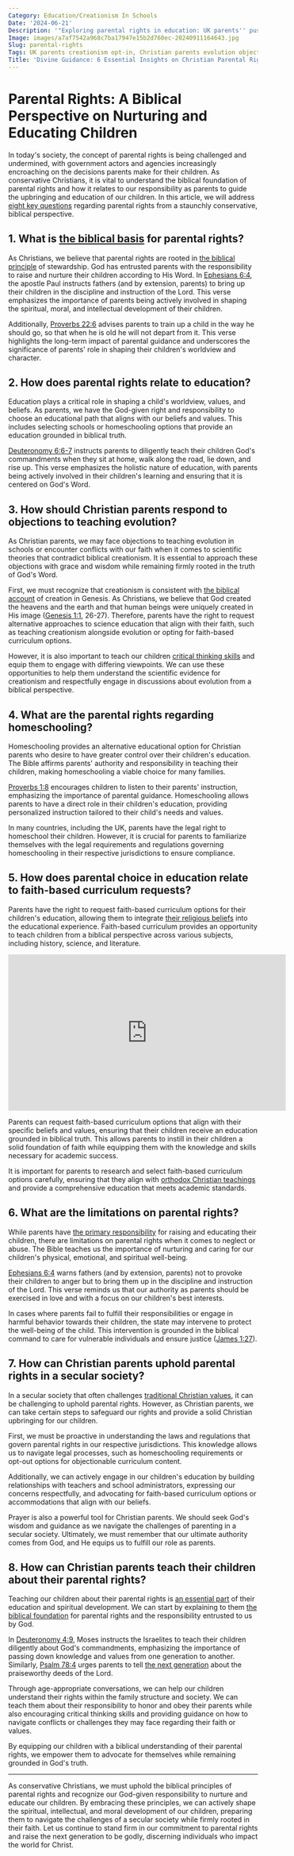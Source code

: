```yaml
---
Category: Education/Creationism In Schools
Date: '2024-06-21'
Description: '"Exploring parental rights in education: UK parents'' push for creationism opt-in, Christian objections to evolution, and homeschooling choices in science curriculum."'
Image: images/a7af7542a968c7ba17947e15b2d760ec-20240911164643.jpg
Slug: parental-rights
Tags: UK parents creationism opt-in, Christian parents evolution objections, Homeschooling creationism rights, Parental choice science education, Faith-based curriculum requests
Title: 'Divine Guidance: 6 Essential Insights on Christian Parental Rights'
---
```


# Parental Rights: A Biblical Perspective on Nurturing and Educating Children

In today's society, the concept of parental rights is being challenged and undermined, with government actors and agencies increasingly encroaching on the decisions parents make for their children. As conservative Christians, it is vital to understand the biblical foundation of parental rights and how it relates to our responsibility as parents to guide the upbringing and education of our children. In this article, we will address [eight key questions](/legal-challenges) regarding parental rights from a staunchly conservative, biblical perspective.

## 1. What is [the biblical basis](/church-and-ministry-roles) for parental rights?

As Christians, we believe that parental rights are rooted in [the biblical principle](/scientific-freedom-advocacy) of stewardship. God has entrusted parents with the responsibility to raise and nurture their children according to His Word. In [Ephesians 6:4](https://www.bibleref.com/Ephesians/6/Ephesians-6-4.html), the apostle Paul instructs fathers (and by extension, parents) to bring up their children in the discipline and instruction of the Lord. This verse emphasizes the importance of parents being actively involved in shaping the spiritual, moral, and intellectual development of their children.

Additionally, [Proverbs 22:6](https://www.bibleref.com/Proverbs/22/Proverbs-22-6.html) advises parents to train up a child in the way he should go, so that when he is old he will not depart from it. This verse highlights the long-term impact of parental guidance and underscores the significance of parents' role in shaping their children's worldview and character.

## 2. How does parental rights relate to education?

Education plays a critical role in shaping a child's worldview, values, and beliefs. As parents, we have the God-given right and responsibility to choose an educational path that aligns with our beliefs and values. This includes selecting schools or homeschooling options that provide an education grounded in biblical truth.

[Deuteronomy 6:6-7](https://www.bibleref.com/Deuteronomy/6/Deuteronomy-6-6.html) instructs parents to diligently teach their children God's commandments when they sit at home, walk along the road, lie down, and rise up. This verse emphasizes the holistic nature of education, with parents being actively involved in their children's learning and ensuring that it is centered on God's Word.

## 3. How should Christian parents respond to objections to teaching evolution?

As Christian parents, we may face objections to teaching evolution in schools or encounter conflicts with our faith when it comes to scientific theories that contradict biblical creationism. It is essential to approach these objections with grace and wisdom while remaining firmly rooted in the truth of God's Word.

First, we must recognize that creationism is consistent with [the biblical account](/teacher-training) of creation in Genesis. As Christians, we believe that God created the heavens and the earth and that human beings were uniquely created in His image ([Genesis 1:1](https://www.bibleref.com/Genesis/1/Genesis-1-1.html), 26-27). Therefore, parents have the right to request alternative approaches to science education that align with their faith, such as teaching creationism alongside evolution or opting for faith-based curriculum options.

However, it is also important to teach our children [critical thinking skills](/exposing-cultural-subversion) and equip them to engage with differing viewpoints. We can use these opportunities to help them understand the scientific evidence for creationism and respectfully engage in discussions about evolution from a biblical perspective.

## 4. What are the parental rights regarding homeschooling?

Homeschooling provides an alternative educational option for Christian parents who desire to have greater control over their children's education. The Bible affirms parents' authority and responsibility in teaching their children, making homeschooling a viable choice for many families.

[Proverbs 1:8](https://www.bibleref.com/Proverbs/1/Proverbs-1-8.html) encourages children to listen to their parents' instruction, emphasizing the importance of parental guidance. Homeschooling allows parents to have a direct role in their children's education, providing personalized instruction tailored to their child's needs and values.

In many countries, including the UK, parents have the legal right to homeschool their children. However, it is crucial for parents to familiarize themselves with the legal requirements and regulations governing homeschooling in their respective jurisdictions to ensure compliance.

## 5. How does parental choice in education relate to faith-based curriculum requests?

Parents have the right to request faith-based curriculum options for their children's education, allowing them to integrate [their religious beliefs](/legal-challenges) into the educational experience. Faith-based curriculum provides an opportunity to teach children from a biblical perspective across various subjects, including history, science, and literature.


<iframe width="560" height="315" src="https://www.youtube.com/embed/CSq2BXq291A" frameborder="0" allow="autoplay; encrypted-media" allowfullscreen></iframe>


Parents can request faith-based curriculum options that align with their specific beliefs and values, ensuring that their children receive an education grounded in biblical truth. This allows parents to instill in their children a solid foundation of faith while equipping them with the knowledge and skills necessary for academic success.

It is important for parents to research and select faith-based curriculum options carefully, ensuring that they align with [orthodox Christian teachings](/critiquing-feminist-theology) and provide a comprehensive education that meets academic standards.

## 6. What are the limitations on parental rights?

While parents have [the primary responsibility](/policy-influence-christian) for raising and educating their children, there are limitations on parental rights when it comes to neglect or abuse. The Bible teaches us the importance of nurturing and caring for our children's physical, emotional, and spiritual well-being.

[Ephesians 6:4](https://www.bibleref.com/Ephesians/6/Ephesians-6-4.html) warns fathers (and by extension, parents) not to provoke their children to anger but to bring them up in the discipline and instruction of the Lord. This verse reminds us that our authority as parents should be exercised in love and with a focus on our children's best interests.

In cases where parents fail to fulfill their responsibilities or engage in harmful behavior towards their children, the state may intervene to protect the well-being of the child. This intervention is grounded in the biblical command to care for vulnerable individuals and ensure justice ([James 1:27](https://www.bibleref.com/James/1/James-1-27.html)).

## 7. How can Christian parents uphold parental rights in a secular society?

In a secular society that often challenges [traditional Christian values](/genetic-evidence-challenges), it can be challenging to uphold parental rights. However, as Christian parents, we can take certain steps to safeguard our rights and provide a solid Christian upbringing for our children.

First, we must be proactive in understanding the laws and regulations that govern parental rights in our respective jurisdictions. This knowledge allows us to navigate legal processes, such as homeschooling requirements or opt-out options for objectionable curriculum content.

Additionally, we can actively engage in our children's education by building relationships with teachers and school administrators, expressing our concerns respectfully, and advocating for faith-based curriculum options or accommodations that align with our beliefs.

Prayer is also a powerful tool for Christian parents. We should seek God's wisdom and guidance as we navigate the challenges of parenting in a secular society. Ultimately, we must remember that our ultimate authority comes from God, and He equips us to fulfill our role as parents.

## 8. How can Christian parents teach their children about their parental rights?

Teaching our children about their parental rights is [an essential part](/prayer-request-ideas) of their education and spiritual development. We can start by explaining to them [the biblical foundation](/adoration-songs) for parental rights and the responsibility entrusted to us by God.

In [Deuteronomy 4:9](https://www.bibleref.com/Deuteronomy/4/Deuteronomy-4-9.html), Moses instructs the Israelites to teach their children diligently about God's commandments, emphasizing the importance of passing down knowledge and values from one generation to another. Similarly, [Psalm 78:4](https://www.bibleref.com/Psalm/78/Psalm-78-4.html) urges parents to tell [the next generation](/biblical-womanhood) about the praiseworthy deeds of the Lord.

Through age-appropriate conversations, we can help our children understand their rights within the family structure and society. We can teach them about their responsibility to honor and obey their parents while also encouraging critical thinking skills and providing guidance on how to navigate conflicts or challenges they may face regarding their faith or values.

By equipping our children with a biblical understanding of their parental rights, we empower them to advocate for themselves while remaining grounded in God's truth.

---

As conservative Christians, we must uphold the biblical principles of parental rights and recognize our God-given responsibility to nurture and educate our children. By embracing these principles, we can actively shape the spiritual, intellectual, and moral development of our children, preparing them to navigate the challenges of a secular society while firmly rooted in their faith. Let us continue to stand firm in our commitment to parental rights and raise the next generation to be godly, discerning individuals who impact the world for Christ.